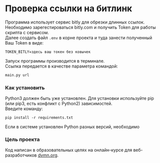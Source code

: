 # Проверка ссылки на битлинк

Программа использует сервис bitly для обрезки длинных ссылок.  
Необходимо зарегестироваться bitly.com и получить Token для работы скрипта с сервисом.  
Далее создать файл `.env` в корне проекта и туда занести полученный Ваш Token в виде:
```dotenv
TOKEN_BITLY=здесь ваш токен без ковычек
```
Запуск программы производится в терминале.  
Ссылка передается в качестве параметра командой: 
```python
main.py url
```

### Как установить

Python3 должен быть уже установлен.
Для установки используйте pip (или pip3, есть конфликт с Python2) зависимостей.  
Введите команду:
```
pip install -r requirements.txt
```
Если в системе установлен Python разных версий, необходимо 
### Цель проекта

Код написан в образовательных целях на онлайн-курсе для веб-разработчиков [dvmn.org](https://dvmn.org/).